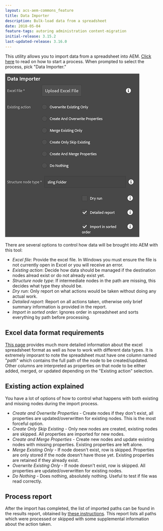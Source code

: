 ```yaml
---
layout: acs-aem-commons_feature
title: Data Importer
description: Bulk-load data from a spreadsheet
date: 2018-05-04
feature-tags: autoring administration content-migration
initial-release: 3.15.2
last-updated-release: 3.16.0
---
```


This utility allows you to import data from a spreadsheet into AEM.  [Click here](/acs-aem-commons/features/mcp/subpages/process-manager.html) to read on how to start a process.  When prompted to  select the process, pick "Data Importer."

![image](images/data-importer.png)

There are several options to control how data will be brought into AEM with this tool:

* *Excel file*: Provide the excel file.  In Windows you must ensure the file is not currently open in Excel or you will receive an error.
* *Existing action*: Decide how data should be managed if the destination nodes alread exist or do not already exist yet.
* *Structure node type*: If intermediate nodes in the path are missing, this decides what type they should be.
* *Dry run*: Only report on what actions would be taken without doing any actual work.
* *Detailed report*: Report on all actions taken, otherwise only brief summary information is provided in the report.
* *Import in sorted order*: Ignores order in spreadsheet and sorts everything by path before processing.

## Excel data format requirements

[This page](/acs-aem-commons/features/utils-and-apis/data-api/index.html#structure) provides much more detailed information about the excel spreadsheet format as well as how to work with different data types.  It is extremely imporant to note the spreadsheet must have one column named "*path*" which contains the full path of the node to be created/updated.  Other columns are interpreted as properties on that node to be either added, merged, or updated depending on the "Existing action" selection.

## Existing action explained

You have a lot of options of how to control what happens with both existing and missing nodes during the import process.

* *Create and Overwrite Properties* - Create nodes if they don't exist, all properties are updated/overwritten for existing nodes.  This is the most forceful option.
* *Create Only Skip Existing* - Only new nodes are created, existing nodes are skipped.  All properties are imported for new nodes.
* *Create and Merge Properties* - Create new nodes and update existing nodes with missing properties.  Existing properties are left alone.
* *Merge Existing Only* - If node doesn't exist, row is skipped.  Properties are only stored if the node doesn't have those yet.  Existing properties are retained if they already exist.
* *Overwrite Existing Only* - If node doesn't exist, row is skipped.  All properties are updated/overwritten for existing nodes.
* *Do Nothing* - Does nothing, absolutely nothing.   Useful to test if file was read correctly.

## Process report

After the import has completed, the list of imported paths can be found in the results report, obtained by [these instructions](/acs-aem-commons/features/mcp/subpages/process-manager.html#viewing-a-report).  This report lists all paths which were processed or skipped with some supplemental information about the action taken.
